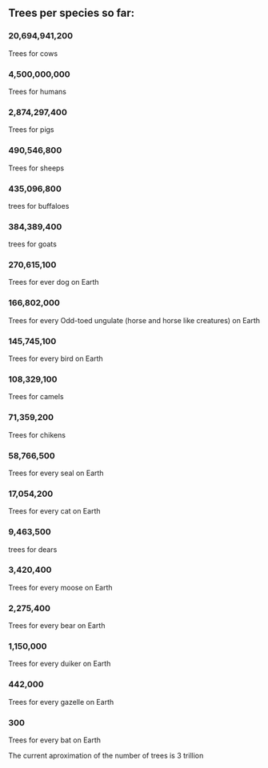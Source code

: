 ## Trees per species so far: ##

### 20,694,941,200 #### 
Trees for cows

### 4,500,000,000 #### 
Trees for humans

### 2,874,297,400 #### 
Trees for pigs

### 490,546,800 #### 
Trees for sheeps

### 435,096,800 ### 
trees for buffaloes

### 384,389,400 ### 
trees for goats

### 270,615,100 ### 
Trees for ever dog on Earth

### 166,802,000 ###
Trees for every Odd-toed ungulate (horse and horse like creatures) on Earth

### 145,745,100 ### 
Trees for every bird on Earth

### 108,329,100 #### 
Trees for camels

### 71,359,200 #### 
Trees for chikens

### 58,766,500 ### 
Trees for every seal on Earth

### 17,054,200 ### 
Trees for every cat on Earth

### 9,463,500 ### 
trees for dears

### 3,420,400 ### 
Trees for every moose on Earth

### 2,275,400 ###
Trees for every bear on Earth

### 1,150,000 ### 
Trees for every duiker on Earth

### 442,000 ### 
Trees for every gazelle on Earth

### 300 ### 
Trees for every bat on Earth


The current aproximation of the number of trees is 3 trillion
